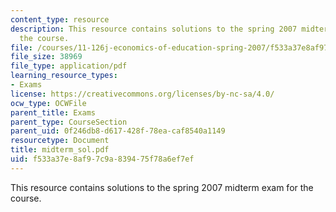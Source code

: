 ```yaml
---
content_type: resource
description: This resource contains solutions to the spring 2007 midterm exam for
  the course.
file: /courses/11-126j-economics-of-education-spring-2007/f533a37e8af97c9a839475f78a6ef7ef_midterm_sol.pdf
file_size: 38969
file_type: application/pdf
learning_resource_types:
- Exams
license: https://creativecommons.org/licenses/by-nc-sa/4.0/
ocw_type: OCWFile
parent_title: Exams
parent_type: CourseSection
parent_uid: 0f246db8-d617-428f-78ea-caf8540a1149
resourcetype: Document
title: midterm_sol.pdf
uid: f533a37e-8af9-7c9a-8394-75f78a6ef7ef
---
```

This resource contains solutions to the spring 2007 midterm exam for the course.